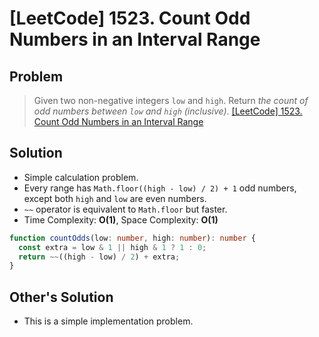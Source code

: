 # [LeetCode] 1523. Count Odd Numbers in an Interval Range

## Problem

> Given two non-negative integers `low` and `high`. Return _the count of odd numbers between `low` and `high` (inclusive)_.
> [[LeetCode] 1523. Count Odd Numbers in an Interval Range](https://leetcode.com/problems/count-odd-numbers-in-an-interval-range/?envType=study-plan&id=programming-skills-i)

## Solution

- Simple calculation problem.
- Every range has `Math.floor((high - low) / 2) + 1` odd numbers, except both `high` and `low` are even numbers.
- `~~` operator is equivalent to `Math.floor` but faster.
- Time Complexity: **O(1)**, Space Complexity: **O(1)**

```typescript
function countOdds(low: number, high: number): number {
  const extra = low & 1 || high & 1 ? 1 : 0;
  return ~~((high - low) / 2) + extra;
}
```

## Other's Solution

- This is a simple implementation problem.
